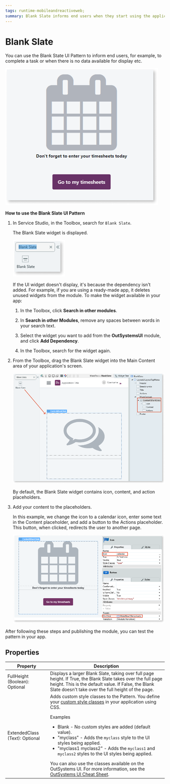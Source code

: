 ```yaml
---
tags: runtime-mobileandreactiveweb;  
summary: Blank Slate informs end users when they start using the application, complete a task or when there is no data available for display.
---
```


# Blank Slate

You can use the Blank State UI Pattern to inform end users, for example, to complete a task or when there is no data available for display etc.

![](<images/blankslate-5-ss.png>)

**How to use the Blank Slate UI Pattern**

1. In Service Studio, in the Toolbox, search for `Blank Slate`.

    The Blank Slate widget is displayed.

    ![](<images/blankslate-2-ss.png>)

    If the UI widget doesn't display, it's because the dependency isn't added. For example, if you are using a ready-made app, it deletes unused widgets from the module. To make the widget available in your app:

    1. In the Toolbox, click **Search in other modules**.

    1. In **Search in other Modules**, remove any spaces between words in your search text.
    
    1. Select the widget you want to add from the **OutSystemsUI** module, and click **Add Dependency**. 
    
    1. In the Toolbox, search for the widget again.

1. From the Toolbox, drag the Blank Slate widget into the Main Content area of your application's screen.

    ![](<images/blankslate-3-ss.png?width=800>)

    By default, the Blank Slate widget contains icon, content, and action placeholders.

1. Add your content to the placeholders.

    In this example, we change the icon to a calendar icon, enter some text in the Content placeholder, and add a button to the Actions placeholder. This button, when clicked, redirects the user to another page.

    ![](<images/blankslate-4-ss.png?width=800>)

After following these steps and publishing the module, you can test the pattern in your app.

## Properties

| Property |  Description |
|---|---|
| FullHeight (Boolean): Optional| Displays a larger Blank Slate, taking over full page height. If True, the Blank Slate takes over the full page height. This is the default value. If False, the Blank Slate doesn't take over the full height of the page. |
| ExtendedClass (Text): Optional  |  Adds custom style classes to the Pattern. You define your [custom style classes](../../../look-feel/css.md) in your application using CSS.<p>Examples</p><ul><li>Blank - No custom styles are added (default value).</li><li>"myclass" - Adds the ``myclass`` style to the UI styles being applied.</li><li>"myclass1 myclass2" - Adds the ``myclass1`` and ``myclass2`` styles to the UI styles being applied. </li></ul>You can also use the classes available on the OutSystems UI. For more information, see the [OutSystems UI Cheat Sheet](https://outsystemsui.outsystems.com/OutSystemsUIWebsite/CheatSheet). |
